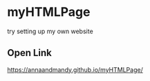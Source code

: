 # myHTMLPage
try setting up my own website

## Open Link
https://annaandmandy.github.io/myHTMLPage/
